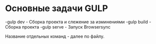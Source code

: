 # Основные задачи GULP	

-gulp dev   - Сборка проекта и слежение за изминениями
-gulp build - Сборка проекта
-gulp serve - Запуск Browsersync

Название отдельных команд - далее по файлу.
